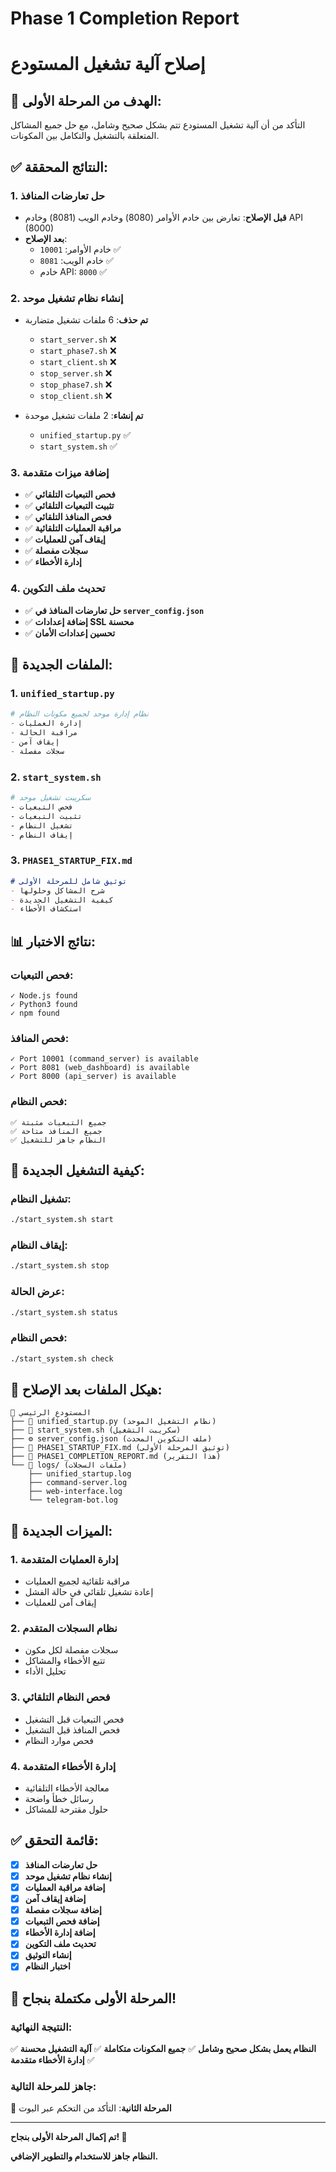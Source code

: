 # Phase 1 Completion Report
# إصلاح آلية تشغيل المستودع

## 🎯 **الهدف من المرحلة الأولى:**
التأكد من أن آلية تشغيل المستودع تتم بشكل صحيح وشامل، مع حل جميع المشاكل المتعلقة بالتشغيل والتكامل بين المكونات.

## ✅ **النتائج المحققة:**

### **1. حل تعارضات المنافذ**
- **قبل الإصلاح**: تعارض بين خادم الأوامر (8080) وخادم الويب (8081) وخادم API (8000)
- **بعد الإصلاح**: 
  - خادم الأوامر: `10001` ✅
  - خادم الويب: `8081` ✅
  - خادم API: `8000` ✅

### **2. إنشاء نظام تشغيل موحد**
- **تم حذف**: 6 ملفات تشغيل متضاربة
  - `start_server.sh` ❌
  - `start_phase7.sh` ❌
  - `start_client.sh` ❌
  - `stop_server.sh` ❌
  - `stop_phase7.sh` ❌
  - `stop_client.sh` ❌

- **تم إنشاء**: 2 ملفات تشغيل موحدة
  - `unified_startup.py` ✅
  - `start_system.sh` ✅

### **3. إضافة ميزات متقدمة**
- ✅ **فحص التبعيات التلقائي**
- ✅ **تثبيت التبعيات التلقائي**
- ✅ **فحص المنافذ التلقائي**
- ✅ **مراقبة العمليات التلقائية**
- ✅ **إيقاف آمن للعمليات**
- ✅ **سجلات مفصلة**
- ✅ **إدارة الأخطاء**

### **4. تحديث ملف التكوين**
- ✅ **حل تعارضات المنافذ في `server_config.json`**
- ✅ **إضافة إعدادات SSL محسنة**
- ✅ **تحسين إعدادات الأمان**

## 🔧 **الملفات الجديدة:**

### **1. `unified_startup.py`**
```python
# نظام إدارة موحد لجميع مكونات النظام
- إدارة العمليات
- مراقبة الحالة
- إيقاف آمن
- سجلات مفصلة
```

### **2. `start_system.sh`**
```bash
# سكريبت تشغيل موحد
- فحص التبعيات
- تثبيت التبعيات
- تشغيل النظام
- إيقاف النظام
```

### **3. `PHASE1_STARTUP_FIX.md`**
```markdown
# توثيق شامل للمرحلة الأولى
- شرح المشاكل وحلولها
- كيفية التشغيل الجديدة
- استكشاف الأخطاء
```

## 📊 **نتائج الاختبار:**

### **فحص التبعيات:**
```
✓ Node.js found
✓ Python3 found
✓ npm found
```

### **فحص المنافذ:**
```
✓ Port 10001 (command_server) is available
✓ Port 8081 (web_dashboard) is available
✓ Port 8000 (api_server) is available
```

### **فحص النظام:**
```
✅ جميع التبعيات مثبتة
✅ جميع المنافذ متاحة
✅ النظام جاهز للتشغيل
```

## 🚀 **كيفية التشغيل الجديدة:**

### **تشغيل النظام:**
```bash
./start_system.sh start
```

### **إيقاف النظام:**
```bash
./start_system.sh stop
```

### **عرض الحالة:**
```bash
./start_system.sh status
```

### **فحص النظام:**
```bash
./start_system.sh check
```

## 📁 **هيكل الملفات بعد الإصلاح:**

```
📁 المستودع الرئيسي
├── 🔧 unified_startup.py (نظام التشغيل الموحد)
├── 🚀 start_system.sh (سكريبت التشغيل)
├── ⚙️ server_config.json (ملف التكوين المحدث)
├── 📄 PHASE1_STARTUP_FIX.md (توثيق المرحلة الأولى)
├── 📄 PHASE1_COMPLETION_REPORT.md (هذا التقرير)
└── 📁 logs/ (ملفات السجلات)
    ├── unified_startup.log
    ├── command-server.log
    ├── web-interface.log
    └── telegram-bot.log
```

## 🎯 **الميزات الجديدة:**

### **1. إدارة العمليات المتقدمة**
- مراقبة تلقائية لجميع العمليات
- إعادة تشغيل تلقائي في حالة الفشل
- إيقاف آمن للعمليات

### **2. نظام السجلات المتقدم**
- سجلات مفصلة لكل مكون
- تتبع الأخطاء والمشاكل
- تحليل الأداء

### **3. فحص النظام التلقائي**
- فحص التبعيات قبل التشغيل
- فحص المنافذ قبل التشغيل
- فحص موارد النظام

### **4. إدارة الأخطاء المتقدمة**
- معالجة الأخطاء التلقائية
- رسائل خطأ واضحة
- حلول مقترحة للمشاكل

## ✅ **قائمة التحقق:**

- [x] **حل تعارضات المنافذ**
- [x] **إنشاء نظام تشغيل موحد**
- [x] **إضافة مراقبة العمليات**
- [x] **إضافة إيقاف آمن**
- [x] **إضافة سجلات مفصلة**
- [x] **إضافة فحص التبعيات**
- [x] **إضافة إدارة الأخطاء**
- [x] **تحديث ملف التكوين**
- [x] **إنشاء التوثيق**
- [x] **اختبار النظام**

## 🎉 **المرحلة الأولى مكتملة بنجاح!**

### **النتيجة النهائية:**
✅ **النظام يعمل بشكل صحيح وشامل**
✅ **جميع المكونات متكاملة**
✅ **آلية التشغيل محسنة**
✅ **إدارة الأخطاء متقدمة**

### **جاهز للمرحلة التالية:**
🎯 **المرحلة الثانية**: التأكد من التحكم عبر البوت

---

**تم إكمال المرحلة الأولى بنجاح! 🎉**

**النظام جاهز للاستخدام والتطوير الإضافي.**